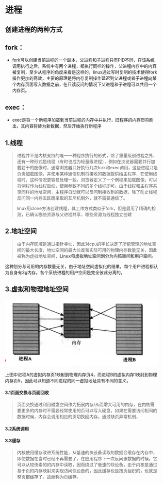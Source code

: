 # 进程

## 创建进程的两种方式

## fork：

* fork可以创建当前进程的一个副本，父进程和子进程只有PID不同，在该系统调用执行之后，系统中有两个进程，都执行同样的操作，父进程内存中的内容被复制，至少从程序的角度来看是这样的，linux通过写时复制的技术使得fork操作更加的高效，主要的原理是将内存复制操作延迟到父进程或者子进程向某个内存页面写入数据之前，在只读反问的情况下父进程和子进程可以共用一个内存页。

## exec：

* exec是将一个新程序加载到当前进程的内存中并执行，旧程序的内存页将刷出，其内容将替为新数据，然后开始执行新程序

## 1.线程

> 进程并不是内核支持的唯一一种程序执行的形式，除了重量级别进程之外，还有一种形式是线程（有时也成为轻量级进程），例如在浏览器需要并行加载若干的图像时，通常浏览器只好执行几次fork和exec调用，这些进程只是负责加载图像，并使用某种通信机制将接收的数据提供给主程序，在使用线程时，这种情况更容易处理一些，浏览器定义了一个例程来加载图像，可以将例程作为线程启动，使用参数不同的多个线程即可，由于线程和主程序共享同样的地址空间，主程序自动就可以反问到接收到的数据，除了防止线程反问同一内存去区而采取的互斥机制外，就不需要通信了。
>
> linux用clone方法创建线程，其工作方式类似于fork，但是启用了精确的检测，已确认哪些资源与父进程共享，哪些资源为线程独立创建

## 2.地址空间

> 由于内存区域是通过指针寻址，因此对cpu的字长决定了所能管理的地址空间的最大长度，地址空间的最大长度和实际可用的物理内存数量无关，因此被称为虚拟地址空间，**Linux将虚拟地址空间划分为内核空间和用户空间。**

这种划分与可用的内存数量无关，由于地址空间虚拟化的结果，每个用户进程都认为自身有3g内存，各个系统进程的用户空间是完全彼此分离的，

## 3.虚拟和物理地址空间

![](/assets/import.png)

上图中进程A的虚拟内存页1映射到物理内存页4，而进程B的虚拟内存1映射到物理内存页5，因此可以知道不同进程的同一虚拟地址具有不同的含义。

#### 3.1页面交换与页面回收

> 页面交换通过利用磁盘空间作为拓展内存/从而增大可用的内存，在内核需要更多的内存时不需要经常使用的页可以写入硬盘，如果在需要访问相同的数据时候，内存会调用相应的页切换回内存，通过缺页异常机制，

#### 3.2系统调用

#### 3.3缓存

> 内核使用缓存改进系统性能，从低速的快设备读取的数据会缓存在内存中，即使数据在当时已经不再需要了，在应用程序下一次反问该数据的时候，它可以从较快素的的内存中读取，因而绕过了低速的块设备，由于内核是通过基于页的内存映射来实现访问快设备的，因此缓存也是按页组织的，也就是整页都缓存了，故而称为页缓存。

# 



